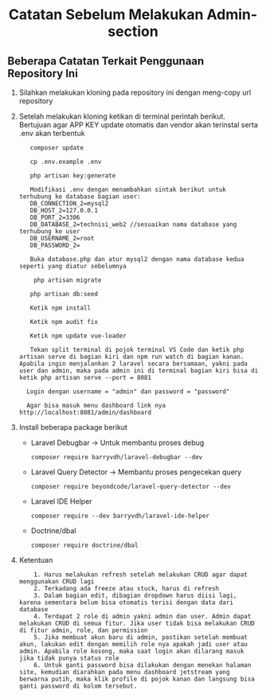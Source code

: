 <h1 style="text-align:center; font-weight:bolder;">Catatan Sebelum Melakukan Admin-section</h1>

## Beberapa Catatan Terkait Penggunaan Repository Ini
1. Silahkan melakukan kloning pada repository ini dengan meng-copy url repository

2. Setelah melakukan kloning ketikan di terminal perintah berikut. Bertujuan agar APP KEY update otomatis dan vendor akan terinstal serta .env akan terbentuk
     ```shell
        composer update
     ```
     ```shell
        cp .env.example .env
     ```
     ```shell
        php artisan key:generate
     ```
     ```shell
        Modifikasi .env dengan menambahkan sintak berikut untuk terhubung ke database bagian user:
        DB_CONNECTION_2=mysql2
        DB_HOST_2=127.0.0.1
        DB_PORT_2=3306
        DB_DATABASE_2=technisi_web2 //sesuaikan nama database yang terhubung ke user
        DB_USERNAME_2=root
        DB_PASSWORD_2=
     ```
     ```shell
        Buka database.php dan atur mysql2 dengan nama database kedua seperti yang diatur sebelumnya
     ```
    ```shell
        php artisan migrate
     ```
     ```shell
        php artisan db:seed
     ```
     ```shell
        Ketik npm install
     ```
     ```shell
        Ketik npm audit fix
     ```
     ```shell
        Ketik npm update vue-loader
     ```
     ```shell
        Tekan split terminal di pojok terminal VS Code dan ketik php artisan serve di bagian kiri dan npm run watch di bagian kanan. Apabila ingin menjalankan 2 laravel secara bersamaan, yakni pada user dan admin, maka pada admin ini di terminal bagian kiri bisa di ketik php artisan serve --port = 8081
     ```
      ```shell
        Login dengan username = "admin" dan password = "password"
     ```
      ```shell
        Agar bisa masuk menu dashboard link nya http://localhost:8081/admin/dashboard
     ```
3. Install beberapa package berikut
    - Laravel Debugbar -> Untuk membantu proses debug
        ```shell
        composer require barryvdh/laravel-debugbar --dev
        ```
    - Laravel Query Detector -> Membantu proses pengecekan query
        ```shell
        composer require beyondcode/laravel-query-detector --dev
        ```
    - Laravel IDE Helper
        ```shell
        composer require --dev barryvdh/laravel-ide-helper
        ```
    - Doctrine/dbal
        ```shell
        composer require doctrine/dbal
        ```

4. Ketentuan
    ```shell
        1. Harus melakukan refresh setelah melakukan CRUD agar dapat menggunakan CRUD lagi
        2. Terkadang ada freeze atau stuck, harus di refresh
        3. Dalam bagian edit, dibagian dropdown harus diisi lagi, karena sementara belum bisa otomatis terisi dengan data dari database
        4. Terdapat 2 role di admin yakni admin dan user. Admin dapat melakukan CRUD di semua fitur. Jika user tidak bisa melakukan CRUD di fitur admin, role, dan permission
        5. Jika membuat akun baru di admin, pastikan setelah membuat akun, lakukan edit dengan memilih role nya apakah jadi user atau admin. Apabila role kosong, maka saat login akan dilarang masuk jika tidak punya status role
        6. Untuk ganti password bisa dilakukan dengan menekan halaman site, kemudian diarahkan pada menu dashboard jetstream yang berwarna putih, maka klik profile di pojok kanan dan langsung bisa ganti password di kolom tersebut.
    ```
    
